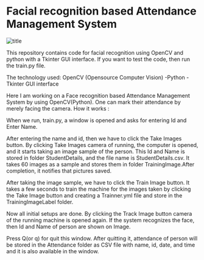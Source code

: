 #  Facial recognition based Attendance Management System

![title](facial(2).png)


This repository contains code for facial recognition using OpenCV and python with a Tkinter GUI interface. If you want to test the code, then run the train.py file.

The technology used: OpenCV (Opensource Computer Vision) -Python -Tkinter  GUI interface


Here I am working on a Face recognition based Attendance Management System by using OpenCV(Python). One can mark their attendance by merely facing the camera.
How it works :

When we run, train.py, a window is opened and asks for entering Id and Enter Name. 

After entering the name and id, then we have to click the Take Images button. By clicking Take Images camera of running, the computer is opened, and it starts taking an image sample of the person. This Id and Name is stored in folder StudentDetails, and the file name is StudentDetails.csv. It takes 60 images as a sample and stores them in folder TrainingImage.After completion, it notifies that pictures saved.

After taking the image sample, we have to click the Train Image button. It takes a few seconds to train the machine for the images taken by clicking the Take Image button and creating a Trainner.yml file and store in the TrainingImageLabel folder. 

Now all initial setups are done. By clicking the Track Image button camera of the running machine is opened again. If the system recognizes the face, then Id and Name of person are shown on Image.

Press Q(or q) for quit this window. After quitting it, attendance of person will be stored in the Attendance folder as CSV file with name, id, date, and time and it is also available in the window.

